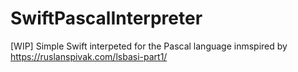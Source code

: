 # SwiftPascalInterpreter
[WIP] Simple Swift interpeted for the Pascal language inmspired by https://ruslanspivak.com/lsbasi-part1/
